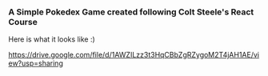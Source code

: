 ### A Simple Pokedex Game created following Colt Steele's React Course

Here is what it looks like :)

https://drive.google.com/file/d/1AWZILzz3t3HqCBbZgRZygoM2T4jAH1AE/view?usp=sharing
